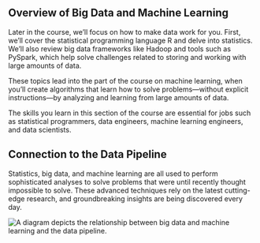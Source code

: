 <img style="display: none;" src="https://static.bc-edx.com/data/prework/m4/img/banner.jpg" alt="lesson banner" />

## Overview of Big Data and Machine Learning

Later in the course, we’ll focus on how to make data work for you. First, we’ll cover the statistical programming language R and delve into statistics. We’ll also review big data frameworks like Hadoop and tools such as PySpark, which help solve challenges related to storing and working with large amounts of data.

These topics lead into the part of the course on machine learning, when you’ll create algorithms that learn how to solve problems—without explicit instructions—by analyzing and learning from large amounts of data.

The skills you learn in this section of the course are essential for jobs such as statistical programmers, data engineers, machine learning engineers, and data scientists.

## Connection to the Data Pipeline

Statistics, big data, and machine learning are all used to perform sophisticated analyses to solve problems that were until recently thought impossible to solve. These advanced techniques rely on the latest cutting-edge research, and groundbreaking insights are being discovered every day.

![A diagram depicts the relationship between big data and machine learning and the data pipeline.](https://static.bc-edx.com/data/prework/m4/img/data-2-6-Pipeline_6.jpg)
